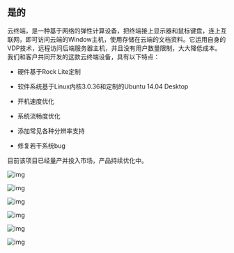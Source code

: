## 是的

云终端，是一种基于网络的弹性计算设备，把终端接上显示器和鼠标键盘，连上互联网，即可访问云端的Window主机，使用存储在云端的文档资料。它运用自身的VDP技术，远程访问后端服务器主机，并且没有用户数量限制，大大降低成本。 我们和客户共同开发的这款云终端设备，具有以下特点：

* 硬件基于Rock Lite定制

* 软件系统基于Linux内核3.0.36和定制的Ubuntu 14.04 Desktop

* 开机速度优化

* 系统流畅度优化

* 添加常见各种分辨率支持

* 修复若干系统bug

目前该项目已经量产并投入市场，产品持续优化中。

![img](/images/project/p1/p1-1.jpg)

![img](/images/project/p1/p1-2.jpg)

![img](/images/project/p1/p1-3.jpg)

![img](/images/project/p1/p1-4.jpg)

![img](/images/project/p1/p1-5.jpg)

![img](/images/project/p1/p1-6.jpg)
